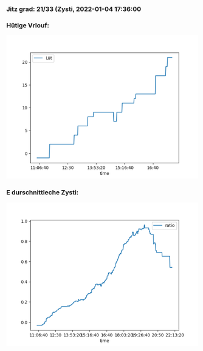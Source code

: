 ### Jitz grad: 21/33 (Zysti, 2022-01-04 17:36:00

### Hütige Vrlouf:
![Graph](Today.png)

### E durschnittleche Zysti:
![Graph](Zysti.png)